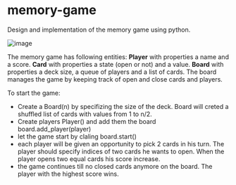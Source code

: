 # memory-game
Design and implementation of the memory game using python.

![image](https://github.com/igrynok/memory-game/assets/2496117/53883e68-c929-43b1-bfca-d5bad1a8972b)

The memory game has following entities:
**Player** with properties a name and a score.
**Card** with properties a state (open or not) and a value.
**Board** with properties a deck size, a queue of players and a list of cards. The board manages the game by keeping track of open and close cards and players.

To start the game:
* Create a Board(n) by specifizing the size of the deck. Board will creted a shuffled list of cards with values from 1 to n/2.
* Create players Player() and add them the board board.add_player(player)
* let the game start by claling board.start()
* each player will be given an opportunity to pick 2 cards in his turn. The player should specify indices of two cards he wants to open. When the player opens two equal cards his score increase.
* the game continues till no closed cards anymore on the board. The player with the highest score wins.  


